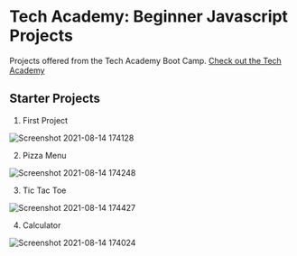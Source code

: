 # Tech Academy: Beginner Javascript Projects

 Projects offered from the Tech Academy Boot Camp.
 [Check out the Tech Academy](https://www.learncodinganywhere.com/)
 
 ## Starter Projects
 1. First Project

![Screenshot 2021-08-14 174128](https://user-images.githubusercontent.com/80072793/129459648-72873f1f-e22d-4e52-896e-cc1e9964706e.png)

 2. Pizza Menu

![Screenshot 2021-08-14 174248](https://user-images.githubusercontent.com/80072793/129459660-c60ceae8-8b28-4851-b45c-4047a6068c16.png)

 3. Tic Tac Toe

![Screenshot 2021-08-14 174427](https://user-images.githubusercontent.com/80072793/129459665-285549d3-ecf2-40ea-9b8c-6c76fe7bcc28.png)

 4. Calculator

![Screenshot 2021-08-14 174024](https://user-images.githubusercontent.com/80072793/129459668-764d3a15-a098-4225-816b-07f0f4b68725.png)
